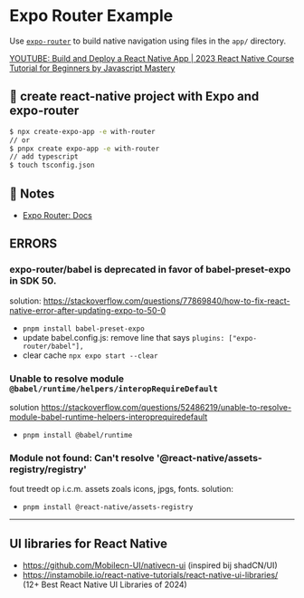# Expo Router Example

Use [`expo-router`](https://docs.expo.dev/router/introduction/) to build native navigation using files in the `app/` directory.

[YOUTUBE: Build and Deploy a React Native App | 2023 React Native Course Tutorial for Beginners by Javascript Mastery](https://www.youtube.com/watch?v=mJ3bGvy0WAY)

## 🚀 create react-native project with Expo and expo-router

```sh
$ npx create-expo-app -e with-router
// or
$ pnpx create expo-app -e with-router
// add typescript
$ touch tsconfig.json
```

## 📝 Notes

- [Expo Router: Docs](https://docs.expo.dev/router/introduction/)

## ERRORS
### expo-router/babel is deprecated in favor of babel-preset-expo in SDK 50.
solution: https://stackoverflow.com/questions/77869840/how-to-fix-react-native-error-after-updating-expo-to-50-0

- ```pnpm install babel-preset-expo```
- update babel.config.js: remove line that says ```plugins: ["expo-router/babel"],```
- clear cache ```npx expo start --clear```

### Unable to resolve module `@babel/runtime/helpers/interopRequireDefault`
solution https://stackoverflow.com/questions/52486219/unable-to-resolve-module-babel-runtime-helpers-interoprequiredefault
- ```pnpm install @babel/runtime```

### Module not found: Can't resolve '@react-native/assets-registry/registry'
fout treedt op i.c.m. assets zoals icons, jpgs, fonts. solution:
- ```pnpm install @react-native/assets-registry```

---
## UI libraries for React Native
- https://github.com/Mobilecn-UI/nativecn-ui (inspired bij shadCN/UI)
- https://instamobile.io/react-native-tutorials/react-native-ui-libraries/ (12+ Best React Native UI Libraries of 2024)
